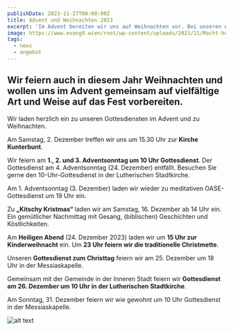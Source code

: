 ```yaml
---
publishDate: 2023-11-27T00:00:00Z
title: Advent und Weihnachten 2023
excerpt: 'Im Advent bereiten wir uns auf Weihnachten vor. Bei unseren Angeboten im Dezember ist für jeden etwas dabei. Weitere Informationen finden Sie hier.'
image: https://www.evang9.wien/root/wp-content/uploads/2023/11/Macht-hoch-die-Tu%CC%88r-724x1024.png
tags:
  - news
  - angebot
---
```


## Wir feiern auch in diesem Jahr Weihnachten und wollen uns im Advent gemeinsam auf vielfältige Art und Weise auf das Fest vorbereiten.

Wir laden herzlich ein zu unseren Gottesdiensten im Advent und zu Weihnachten.

Am Samstag, 2. Dezember treffen wir uns um 15.30 Uhr zur **Kirche Kunterbunt**.

Wir feiern am **1., 2. und 3. Adventsonntag um 10 Uhr Gottesdienst**. Der Gottesdienst am 4. Adventsonntag (24. Dezember) entfällt. Besuchen Sie gerne den 10-Uhr-Gottesdienst in der Lutherischen Stadtkirche.

Am 1. Adventsonntag (3. Dezember) laden wir wieder zu meditativen OASE-Gottesdienst um 19 Uhr ein.

Zu **„Kitschy Kristmas“** laden wir am Samstag, 16. Dezember ab 14 Uhr ein. Ein gemütlicher Nachmittag mit Gesang, (biblischen) Geschichten und Köstlichkeiten.

Am **Heiligen Abend** (24. Dezember 2023) laden wir um **15 Uhr zur Kinderweihnacht** ein. Um **23 Uhr feiern wir die traditionelle Christmette**.

Unseren **Gottesdienst zum Christtag** feiern wir am 25. Dezember um 18 Uhr in der Messiaskapelle.

Gemeinsam mit der Gemeinde in der Inneren Stadt feiern wir **Gottesdienst am 26. Dezember um 10 Uhr in der Lutherischen Stadtkirche**.

Am Sonntag, 31. Dezember feiern wir wie gewohnt um 10 Uhr Gottesdienst in der Messiaskapelle.

![alt text](https://www.evang9.wien/root/wp-content/uploads/2023/11/Macht-hoch-die-Tu%CC%88r-724x1024.png)
